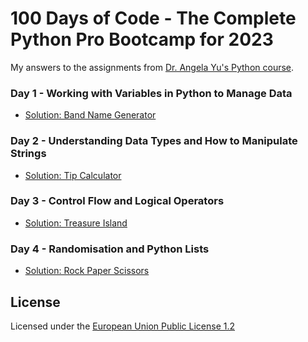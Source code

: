 # 100 Days of Code - The Complete Python Pro Bootcamp for 2023

My answers to the assignments from [ Dr. Angela Yu's Python course](https://www.udemy.com/course/100-days-of-code/).

### Day 1 - Working with Variables in Python to Manage Data
- [Solution: Band Name Generator](https://github.com/NEO400/100DaysOfCode/tree/main/Day1)

### Day 2 - Understanding Data Types and How to Manipulate Strings
- [Solution: Tip Calculator](https://github.com/NEO400/100DaysOfCode/tree/main/Day2)

### Day 3 - Control Flow and Logical Operators
- [Solution: Treasure Island]()

### Day 4 - Randomisation and Python Lists
- [Solution: Rock Paper Scissors]()

## License
Licensed under the [European Union Public License 1.2](https://joinup.ec.europa.eu/collection/eupl/eupl-text-eupl-12)
